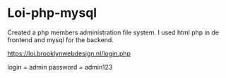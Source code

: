 # Loi-php-mysql

Created a php members administration file system.
I used html php in de frontend and mysql for the backend.

https://loi.brooklynwebdesign.nl/login.php

login = admin
password = admin123
